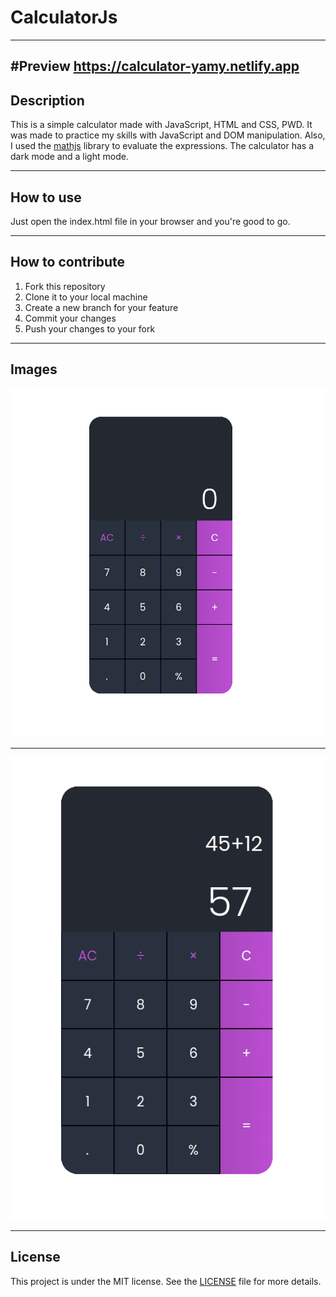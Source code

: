# CalculatorJs 



---
#Preview
https://calculator-yamy.netlify.app
---
## Description

This is a simple calculator made with JavaScript, HTML and CSS, PWD. It was made to practice my skills with JavaScript and DOM manipulation.  Also, I used the [mathjs](https://mathjs.org/) library to evaluate the expressions. The calculator has a dark mode and a light mode. 


---
## How to use

Just open the index.html file in your browser and you're good to go.

---
## How to contribute

1. Fork this repository
2. Clone it to your local machine
3. Create a new branch for your feature
4. Commit your changes
5. Push your changes to your fork    


---
## Images 

![Calculator](preview_1.png)

---

![Calculator](preview_2.png)


---

## License

This project is under the MIT license. See the [LICENSE](LICENSE.md) file for more details.
    


